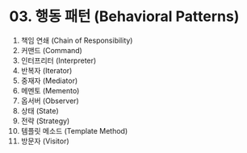 # 03. 행동 패턴 (Behavioral Patterns)

01. 책임 연쇄 (Chain of Responsibility)
02. 커맨드 (Command)
03. 인터프리터 (Interpreter)
04. 반복자 (Iterator)
05. 중재자 (Mediator)
06. 메멘토 (Memento)
07. 옵서버 (Observer)
08. 상태 (State)
09. 전략 (Strategy)
10. 템플릿 메소드 (Template Method)
11. 방문자 (Visitor)